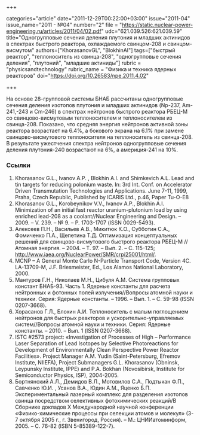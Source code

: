 +++

categories="article"
date="2011-12-29T00:22:00+03:00"
issue="2011-04"
issue_name="2011 - №04"
number="2"
file = "https://static.nuclear-power-engineering.ru/articles/2011/04/02.pdf"
udc="621.039.526:621.039.59"
title="Одногрупповые сечения деления плутония и младших актинидов в спектрах быстрого реактора, охлаждаемого свинцом-208 и свинцом- висмутом"
authors=["KhorasanovGL", "BlokhinAI"]
tags=["быстрый реактор", "теплоноситель из свинца-208", "одногрупповые сечения деления", "плутоний", "младшие актиниды"]
rubric = "physicsandtechnology"
rubric_name = "Физика и техника ядерных реакторов"
doi="https://doi.org/10.26583/npe.2011.4.02"

+++

На основе 28-групповой системы БНАБ рассчитаны одногрупповые сечения деления изотопов плутония и младших актинидов (Np-237, Am-241,-243 и Cm-246) в спектрах нейтронов быстрого реактора РБЕЦ-М со свинцово-висмутовым теплоносителем и теплоносителем из свинца-208. Показано, что средняя энергия нейтронов активной зоны реактора возрастает на 6.4%, а бокового экрана на 6.1% при замене свинцово-висмутового теплоносителя на теплоноситель из свинца-208. В результате ужестчения спектра нейтронов одногрупповые сечения деления плутония-240 возрастают на 6%, а америция-241 на 10%.

### Ссылки

1. Khorasanov G.L., Ivanov A.P. , Blokhin A.I. and Shimkevich A.L. Lead and tin targets for reducing polonium waste. In: 3rd Int. Conf. on Accelerator Driven Transmutation Technologies and Applications. June 7-11, 1999, Praha, Czech Republic, Published by ICARIS Ltd., p.46, Paper Tu-O-E8
2. Khorasanov G.L., Korobeynikov V.V., Ivanov A.P., Blokhin A.I. Minimization of an initial fast reactor uranium-plutonium load by using enriched lead-208 as a coolant//Nuclear Engineering and Design. – 2009. – V. 239. – № 9. – Р. 1703-1707 (ISSN 0029-5493).
3. Алексеев П.Н., Васильев А.В., Микитюк К.О., Субботин С.А., Фомиченко П.А., Щепетина Т.Д. Оптимизация концептуальных решений для свинцово-висмутового быстрого реактора РБЕЦ-М //Атомная энергия. – 2004. – Т. 97. – Вып. 2. – С. 115-125; http://www.iaea.org/NuclearPower/SMR/crpi25001/html/.
4. MCNP – A General Monte Carlo N-Particle Transport Code, Version 4C. LA-13709-M, J.F. Briesmeister, Ed., Los Alamos National Laboratory, 2000.
5. Мантуров Г.Н., Николаев М.Н., Цибуля А.М. Система групповых констант БНАБ-93. Часть 1. Ядерные константы для расчета нейтронных и фотонных полей излучения//Вопросы атомной науки и техники. Серия: Ядерные константы. – 1996. – Вып. 1. – С. 59-98 (ISSN 0207-3668).
6. Хорасанов Г.Л., Блохин А.И. Теплоноситель с малым поглощением нейтронов для быстрых реакторов и ускорительно-управляемых систем//Вопросы атомной науки и техники. Серия: Ядерные константы. – 2010. – Вып. 1 (ISSN 0207-3668).
7. ISTC #2573 project: «Investigation of Processes of High – Performance Laser Separation of Lead Isotopes by Selective Photoreactions for Development of Environmentally Clean Perspective Power Reactor Facilities». Project Manager A.M. Yudin (Saint-Petersburg, Efremov Institute, NIIEFA), Project Submanagers G.L. Khorasanov (Obninsk, Leypunsky Institute, IPPE) and P.A. Bokhan (Novosibirsk, Institute for Semiconductor Physics, ISP), 2004-2005.
8. Бортнянский А.Л., Демидов В.Л., Мотовилов С.А., Подтыкан Ф.П., Савченко Ю.И. , Усанов В.А., Юдин А.М., Яценко Б.П. Экспериментальный лазерный комплекс для разделения изотопов свинца посредством селективных фотохимических реакций/В Сборнике докладов X Международной научной конференции «Физико-химические процессы при селекции атомов и молекул» (3-7 октября 2005 г., г. Звенигород, Россия). – М.: ЦНИИатоминформ, 2005. – С. 76-82 (ISBN 5-85389-122-7).